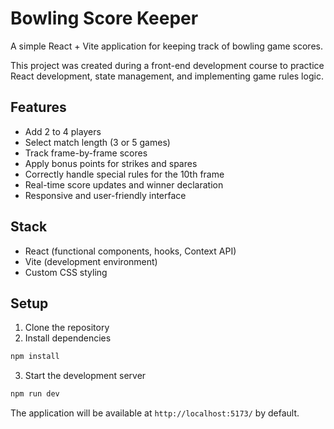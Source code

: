 # Bowling Score Keeper

A simple React + Vite application for keeping track of bowling game scores.

This project was created during a front-end development course to practice React development, state management, and implementing game rules logic.

## Features

- Add 2 to 4 players
- Select match length (3 or 5 games)
- Track frame-by-frame scores
- Apply bonus points for strikes and spares
- Correctly handle special rules for the 10th frame
- Real-time score updates and winner declaration
- Responsive and user-friendly interface

## Stack

- React (functional components, hooks, Context API)
- Vite (development environment)
- Custom CSS styling

## Setup

1. Clone the repository
2. Install dependencies

```bash
npm install
```

3. Start the development server

```bash
npm run dev
```

The application will be available at `http://localhost:5173/` by default.
